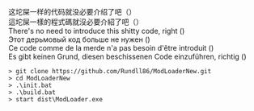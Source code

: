 这坨屎一样的代码就没必要介绍了吧（）  
這坨屎一樣的程式碼就沒必要介紹了吧（）  
There's no need to introduce this shitty code, right ()  
Этот дерьмовый код больше не нужен ()  
Ce code comme de la merde n'a pas besoin d'être introduit ()  
Es gibt keinen Grund, diesen beschissenen Code einzuführen, richtig ()  
```batch
> git clone https://github.com/Rundll86/ModLoaderNew.git
> cd ModLoaderNew
> .\init.bat
> .\build.bat
> start dist\ModLoader.exe
```